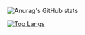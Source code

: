 ![Anurag's GitHub stats](https://github-readme-stats.vercel.app/api?username=anuraghazra&show_icons=true&theme=radical&?theme=radical)


[![Top Langs](https://github-readme-stats.vercel.app/api/top-langs/?username=cats0713&layout=compact)](https://github.com/anuraghazra/github-readme-stats)

